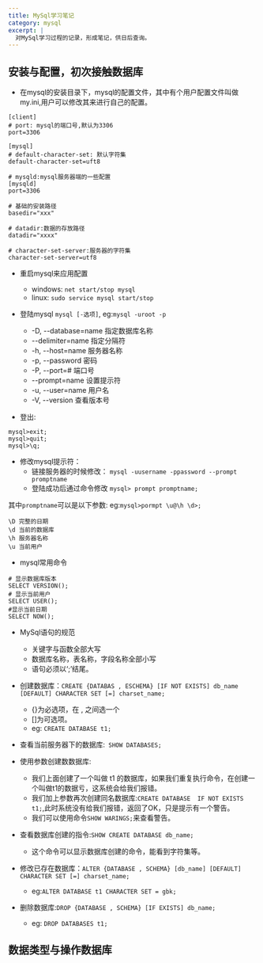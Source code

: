 ```yaml
---
title: MySql学习笔记
category: mysql
excerpt: |
  对MySql学习过程的记录，形成笔记，供日后查询。
---
```


## 安装与配置，初次接触数据库
- 在mysql的安装目录下，mysql的配置文件，其中有个用户配置文件叫做my.ini,用户可以修改其来进行自己的配置。

```mysql
[client]
# port: mysql的端口号,默认为3306
port=3306

[mysql]
# default-character-set: 默认字符集
default-character-set=uft8

# mysqld:mysql服务器端的一些配置 
[mysqld]
port=3306

# 基础的安装路径
basedir="xxx"	

# datadir:数据的存放路径
datadir="xxxx"

# character-set-server:服务器的字符集
character-set-server=utf8
```

- 重启mysql来应用配置
    - windows: `net start/stop mysql`
    - linux: `sudo service mysql start/stop`
    
- 登陆mysql
`mysql [-选项]`, eg:`mysql -uroot -p`
    - -D, --database=name 指定数据库名称
    - --delimiter=name 指定分隔符
    - -h, --host=name 服务器名称
    - -p, --password 密码
    - -P, --port=# 端口号
    - --prompt=name  设置提示符
    - -u, --user=name 用户名
    - -V, --version 查看版本号
    
- 登出:
```mysql
mysql>exit;
mysql>quit;
mysql>\q;
```

- 修改mysql提示符：
    - 链接服务器的时候修改：
    `mysql -uusername -ppassword --prompt promptname`
    - 登陆成功后通过命令修改
    `mysql> prompt promptname;`

其中`promptname`可以是以下参数: eg:`mysql>pormpt \u@\h \d>;`
```mysql
\D 完整的日期
\d 当前的数据库
\h 服务器名称
\u 当前用户
```

- mysql常用命令
```mysql
# 显示数据库版本
SELECT VERSION(); 
# 显示当前用户
SELECT USER();
#显示当前日期
SELECT NOW();
```

- MySql语句的规范
    - 关键字与函数全部大写
    - 数据库名称，表名称，字段名称全部小写
    - 语句必须以‘;’结尾。
    
    
- 创建数据库：`CREATE {DATABAS , ESCHEMA} [IF NOT EXISTS] db_name [DEFAULT] CHARACTER SET [=] charset_name;`
    - \{\}为必选项，在 , 之间选一个
    - []为可选项。
    - eg: `CREATE DATABASE t1;`
    
- 查看当前服务器下的数据库:` SHOW DATABASES;`

- 使用参数创建数数据库: 
    - 我们上面创建了一个叫做 t1 的数据库，如果我们重复执行命令，在创建一个叫做t1的数据亏，这系统会给我们报错。
    - 我们加上参数再次创建同名数据库:`CREATE DATABASE  IF NOT EXISTS t1;`,此时系统没有给我们报错，返回了OK，只是提示有一个警告。
    - 我们可以使用命令`SHOW WARINGS;`来查看警告。
    
- 查看数据库创建的指令:`SHOW CREATE DATABASE db_name;`
    - 这个命令可以显示数据库创建的命令，能看到字符集等。
    
- 修改已存在数据库：`ALTER {DATABASE , SCHEMA} [db_name] [DEFAULT] CHARACTER SET [=] charset_name;`
    - eg:`ALTER DATABASE t1 CHARACTER SET = gbk;`
    
- 删除数据库:`DROP {DATABASE , SCHEMA} [IF EXISTS] db_name;`
    - eg: `DROP DATABASES t1;`


## 数据类型与操作数据库